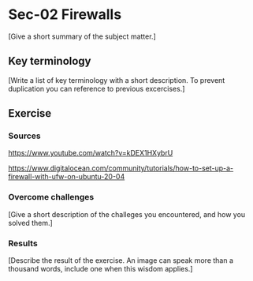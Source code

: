 # Sec-02 Firewalls
[Give a short summary of the subject matter.]

## Key terminology
[Write a list of key terminology with a short description. To prevent duplication you can reference to previous excercises.]

## Exercise
### Sources
https://www.youtube.com/watch?v=kDEX1HXybrU

https://www.digitalocean.com/community/tutorials/how-to-set-up-a-firewall-with-ufw-on-ubuntu-20-04

### Overcome challenges
[Give a short description of the challeges you encountered, and how you solved them.]

### Results
[Describe the result of the exercise. An image can speak more than a thousand words, include one when this wisdom applies.]
